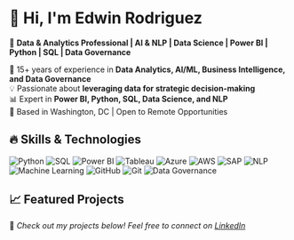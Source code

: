 # 👋 Hi, I'm Edwin Rodriguez
🔹 **Data & Analytics Professional | AI & NLP | Data Science | Power BI | Python | SQL | Data Governance**

🚀 15+ years of experience in **Data Analytics, AI/ML, Business Intelligence, and Data Governance**  
💡 Passionate about **leveraging data for strategic decision-making**  
📊 Expert in **Power BI, Python, SQL, Data Science, and NLP**  
📍 Based in Washington, DC | Open to Remote Opportunities  

## 🔥 Skills & Technologies
![Python](https://img.shields.io/badge/Python-3776AB?style=for-the-badge&logo=python&logoColor=white)
![SQL](https://img.shields.io/badge/SQL-4479A1?style=for-the-badge&logo=postgresql&logoColor=white)
![Power BI](https://img.shields.io/badge/Power_BI-F2C811?style=for-the-badge&logo=power-bi&logoColor=black)
![Tableau](https://img.shields.io/badge/Tableau-E97627?style=for-the-badge&logo=tableau&logoColor=white)
![Azure](https://img.shields.io/badge/Azure-0078D4?style=for-the-badge&logo=microsoft-azure&logoColor=white)
![AWS](https://img.shields.io/badge/AWS-232F3E?style=for-the-badge&logo=amazon-aws&logoColor=white)
![SAP](https://img.shields.io/badge/SAP-0FAAFF?style=for-the-badge&logo=sap&logoColor=white)
![NLP](https://img.shields.io/badge/NLP-FF6F00?style=for-the-badge&logo=google&logoColor=white)
![Machine Learning](https://img.shields.io/badge/Machine_Learning-00A65A?style=for-the-badge&logo=scikit-learn&logoColor=white)
![GitHub](https://img.shields.io/badge/GitHub-181717?style=for-the-badge&logo=github&logoColor=white)
![Git](https://img.shields.io/badge/Git-F05032?style=for-the-badge&logo=git&logoColor=white)
![Data Governance](https://img.shields.io/badge/Data_Governance-00758F?style=for-the-badge&logo=data&logoColor=white)


## 📈 Featured Projects


💬 _Check out my projects below! Feel free to connect on [LinkedIn](https://www.linkedin.com/in/edwinhrodriguez/)_

